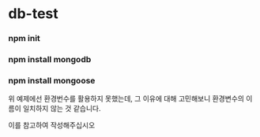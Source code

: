 # db-test

### npm init
### npm install mongodb
### npm install mongoose


위 예제에선 환경번수를 활용하지 못했는데,
그 이유에 대해 고민해보니 환경변수의 이름이 일치하지 않는 것 같습니다.

이를 참고하여 작성해주십시오

